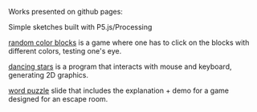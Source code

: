 Works presented on github pages:

Simple sketches built with P5.js/Processing

[random color blocks](https://celia1414.github.io/blocksofcolors/p5ColorGame/) is a game where one has to click on the blocks with different colors, testing one's eye.

[dancing stars](https://celia1414.github.io/blocksofcolors/p5StarTest/) is a program that interacts with mouse and keyboard, generating 2D graphics.

[word puzzle](https://celia1414.github.io/blocksofcolors/word-search-final/) slide that includes the explanation + demo for a game designed for an escape room.
